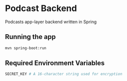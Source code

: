 # Podcast Backend 

Podcasts app-layer backend written in Spring 

## Running the app 

````bash
mvn spring-boot:run
````

## Required Environment Variables 

````bash
SECRET_KEY # A 16-character string used for encryption 
````
